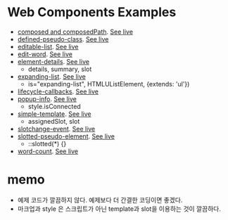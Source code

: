 # Web Components Examples

- [composed and composedPath](01). [See live](https://thegicode.github.io/vanilaJS-lab/web-components/01)
- [defined-pseudo-class](02). [See live](https://thegicode.github.io/vanilaJS-lab/web-components/02)
- [editable-list](03). [See live](https://thegicode.github.io/vanilaJS-lab/web-components/03)
- [edit-word](04). [See live](https://thegicode.github.io/vanilaJS-lab/web-components/04)
- [element-details](05). [See live](https://thegicode.github.io/vanilaJS-lab/web-components/05)
  - details, summary, slot
- [expanding-list](06). [See live](https://thegicode.github.io/vanilaJS-lab/web-components/06)
  - is="expanding-list", HTMLUListElement, {extends: 'ul'})
- [lifecycle-callbacks](07). [See live](https://thegicode.github.io/vanilaJS-lab/web-components/07)
- [popup-info](08). [See live](https://thegicode.github.io/vanilaJS-lab/web-components/08)
  - style.isConnected
- [simple-template](09). [See live](https://thegicode.github.io/vanilaJS-lab/web-components/09)
  - assignedSlot, slot
- [slotchange-event](10). [See live](https://thegicode.github.io/vanilaJS-lab/web-components/10)
- [slotted-pseudo-element](11). [See live](https://thegicode.github.io/vanilaJS-lab/web-components/11)
  - ::slotted(\*) {}
- [word-count](12). [See live](https://thegicode.github.io/vanilaJS-lab/web-components/12)

# memo

- 예제 코드가 깔끔하지 않다. 예제보다 더 간결한 코딩이면 좋겠다.
- 마크업과 style 은 스크립트가 아닌 template과 slot을 이용하는 것이 깔끔하다.
